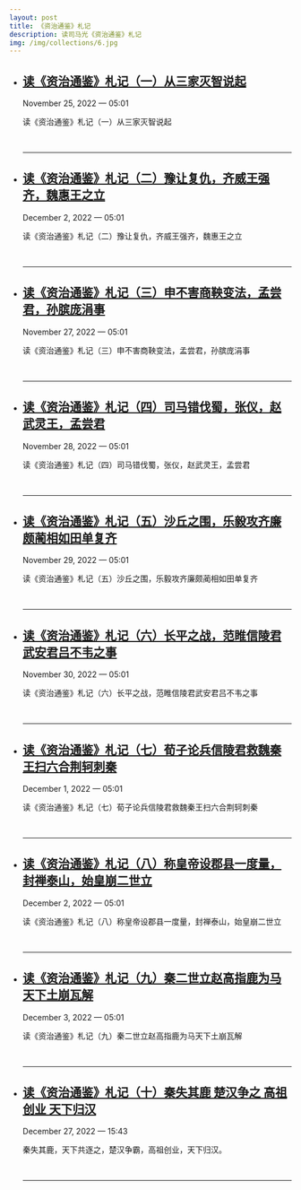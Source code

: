 ```yaml
---
layout: post
title: 《资治通鉴》札记
description: 读司马光《资治通鉴》札记
img: /img/collections/6.jpg
---
```


<ul class="post-list">
    <li>
        <h2><a class="post-title" href="/2022/11/25/%E8%AF%BB-%E8%B5%84%E6%B2%BB%E9%80%9A%E9%89%B4-%E6%9C%AD%E8%AE%B0-%E4%B8%80.html">读《资治通鉴》札记（一）从三家灭智说起</a></h2>
        <p class="post-meta">November 25, 2022 — 05:01</p>
        <p>读《资治通鉴》札记（一）从三家灭智说起</p>
        <br>
        <hr>
    </li>
	<li>
        <h2><a class="post-title" href="/2022/12/02/%E8%AF%BB-%E8%B5%84%E6%B2%BB%E9%80%9A%E9%89%B4-%E6%9C%AD%E8%AE%B0-%E4%BA%8C.html">读《资治通鉴》札记（二）豫让复仇，齐威王强齐，魏惠王之立</a></h2>
        <p class="post-meta">December 2, 2022 — 05:01</p>
        <p>读《资治通鉴》札记（二）豫让复仇，齐威王强齐，魏惠王之立</p>
        <br>
        <hr>
    </li>
	<li>
        <h2><a class="post-title" href="/2022/11/27/%E8%AF%BB-%E8%B5%84%E6%B2%BB%E9%80%9A%E9%89%B4-%E6%9C%AD%E8%AE%B0-%E4%B8%89.html">读《资治通鉴》札记（三）申不害商鞅变法，孟尝君，孙膑庞涓事</a></h2>
        <p class="post-meta">November 27, 2022 — 05:01</p>
        <p>读《资治通鉴》札记（三）申不害商鞅变法，孟尝君，孙膑庞涓事</p>
        <br>
        <hr>
    </li>
	<li>
        <h2><a class="post-title" href="/2022/11/28/%E8%AF%BB-%E8%B5%84%E6%B2%BB%E9%80%9A%E9%89%B4-%E6%9C%AD%E8%AE%B0-%E5%9B%9B.html">读《资治通鉴》札记（四）司马错伐蜀，张仪，赵武灵王，孟尝君</a></h2>
        <p class="post-meta">November 28, 2022 — 05:01</p>
        <p>读《资治通鉴》札记（四）司马错伐蜀，张仪，赵武灵王，孟尝君</p>
        <br>
        <hr>
    </li>
	<li>
        <h2><a class="post-title" href="/2022/11/29/%E8%AF%BB-%E8%B5%84%E6%B2%BB%E9%80%9A%E9%89%B4-%E6%9C%AD%E8%AE%B0-%E4%BA%94.html">读《资治通鉴》札记（五）沙丘之围，乐毅攻齐廉颇蔺相如田单复齐</a></h2>
        <p class="post-meta">November 29, 2022 — 05:01</p>
        <p>读《资治通鉴》札记（五）沙丘之围，乐毅攻齐廉颇蔺相如田单复齐</p>
        <br>
        <hr>
    </li>
	<li>
        <h2><a class="post-title" href="/2022/11/30/%E8%AF%BB-%E8%B5%84%E6%B2%BB%E9%80%9A%E9%89%B4-%E6%9C%AD%E8%AE%B0-%E5%85%AD.html">读《资治通鉴》札记（六）长平之战，范睢信陵君武安君吕不韦之事</a></h2>
        <p class="post-meta">November 30, 2022 — 05:01</p>
        <p>读《资治通鉴》札记（六）长平之战，范睢信陵君武安君吕不韦之事</p>
        <br>
        <hr>
    </li>
	<li>
        <h2><a class="post-title" href="/2022/12/01/%E8%AF%BB-%E8%B5%84%E6%B2%BB%E9%80%9A%E9%89%B4-%E6%9C%AD%E8%AE%B0-%E4%B8%83.html">读《资治通鉴》札记（七）荀子论兵信陵君救魏秦王扫六合荆轲刺秦</a></h2>
        <p class="post-meta">December 1, 2022 — 05:01</p>
        <p>读《资治通鉴》札记（七）荀子论兵信陵君救魏秦王扫六合荆轲刺秦</p>
        <br>
        <hr>
    </li>
	<li>
        <h2><a class="post-title" href="/2022/12/02/%E8%AF%BB-%E8%B5%84%E6%B2%BB%E9%80%9A%E9%89%B4-%E6%9C%AD%E8%AE%B0-%E5%85%AB.html">读《资治通鉴》札记（八）称皇帝设郡县一度量，封禅泰山，始皇崩二世立</a></h2>
        <p class="post-meta">December 2, 2022 — 05:01</p>
        <p>读《资治通鉴》札记（八）称皇帝设郡县一度量，封禅泰山，始皇崩二世立</p>
        <br>
        <hr>
    </li>
	<li>
        <h2><a class="post-title" href="/2022/12/03/%E8%AF%BB-%E8%B5%84%E6%B2%BB%E9%80%9A%E9%89%B4-%E6%9C%AD%E8%AE%B0-%E4%B9%9D.html">读《资治通鉴》札记（九）秦二世立赵高指鹿为马天下土崩瓦解</a></h2>
        <p class="post-meta">December 3, 2022 — 05:01</p>
        <p>读《资治通鉴》札记（九）秦二世立赵高指鹿为马天下土崩瓦解</p>
        <br>
        <hr>
    </li>
    <li>
        <h2><a class="post-title" href="/2022/12/27/%E8%AF%BB-%E8%B5%84%E6%B2%BB%E9%80%9A%E9%89%B4-%E6%9C%AD%E8%AE%B0-%E5%8D%81.html">读《资治通鉴》札记（十）秦失其鹿 楚汉争之 高祖创业 天下归汉</a></h2>
        <p class="post-meta">December 27, 2022 — 15:43</p>
        <p>秦失其鹿，天下共逐之，楚汉争霸，高祖创业，天下归汉。</p>
        <br>
        <hr>
    </li>
</ul>
